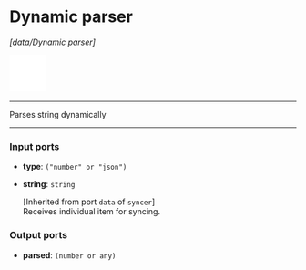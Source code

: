 # Dynamic parser

_[data/Dynamic parser]_

![icon](</assets/icons/cbb85c56-3c8f-4e5e-afdd-a9dd9e84385d.png>)

---

Parses string dynamically<br>

---

### Input ports

* __type__: ` ("number" or "json") `


* __string__: ` string `

    [Inherited from port `data` of `syncer`] <br>
    Receives individual item for syncing.<br>

### Output ports

* __parsed__: ` (number or any) `


